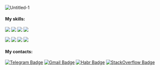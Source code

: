 ![Untitled-1](https://user-images.githubusercontent.com/113031521/194956321-6191dc57-3989-47df-9fd3-6069675bf8b6.svg)
#### My skills: 
![](https://img.shields.io/badge/JavaScript-informational?style=flat&logo=javascript&logoColor=white&color=FB8AD5)
![](https://img.shields.io/badge/React-informational?style=flat&logo=react&logoColor=white&color=FB8AD5)
![](https://img.shields.io/badge/HTML-informational?style=flat&logo=html5&logoColor=white&color=FB8AD5)
![](https://img.shields.io/badge/CSS-informational?style=flat&logo=css3&logoColor=white&color=FB8AD5)

![](https://img.shields.io/badge/Git-informational?style=flat&logo=git&logoColor=white&color=50DDED)
![](https://img.shields.io/badge/GitHub-informational?style=flat&logo=github&logoColor=white&color=50DDED)
![](https://img.shields.io/badge/Jest-informational?style=flat&logo=jest&logoColor=white&color=50DDED)
![](https://img.shields.io/badge/WebPack-informational?style=flat&logo=webpack&logoColor=white&color=50DDED)

#### My contacts: 
[![Telegram Badge](https://img.shields.io/badge/Telegram-informational?style=flat&logo=telegram&logoColor=white&color=BAA5E5)](@lisagontsova)
[![Gmail Badge](https://img.shields.io/badge/Gmail-informational?style=flat&logo=Gmail&logoColor=white&color=BAA5E5)](lisagontsova@gmail.com)
[![Habr Badge](https://img.shields.io/badge/Habr-informational?style=flat&logo=Habr&logoColor=white&color=BAA5E5)](https://career.habr.com/lisagontsova)
[![StackOverflow Badge](https://img.shields.io/badge/StackOverflow-informational?style=flat&logo=StackOverflow&logoColor=white&color=BAA5E5)](https://ru.stackoverflow.com/users/539927/lisa)
<!--
**ElisabethFox/ElisabethFox** is a ✨ _special_ ✨ repository because its `README.md` (this file) appears on your GitHub profile.

Here are some ideas to get you started:

- 🔭 I’m currently working on ...
- 🌱 I’m currently learning ...
- 👯 I’m looking to collaborate on ...
- 🤔 I’m looking for help with ...
- 💬 Ask me about ...
- 📫 How to reach me: ...
- 😄 Pronouns: ...
- ⚡ Fun fact: ...
-->

